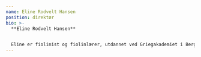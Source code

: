 ```yaml
---
name: Eline Rodvelt Hansen
position: direktør
bio: >-
  **Eline Rodvelt Hansen**


  Eline er fiolinist og fiolinlærer, utdannet ved Griegakademiet i Bergen. Opprinnelig kommer hun fra Sandnes i Rogaland. Hun har reist mye rundt i verden og spilt med musikere på flere kontinenter og i flere sjangre. I tillegg er hun en dedikert fiolinlærer. Med to fioliner dro hun til Madagaskar med et ønske om å starte en musikkskole for å hjelpe barn ut av fattigdom. I Antsirabe møtte hun sin ektemann, Dina, som også var musiker, og som bar på en lignende drøm. Sammen grunnla de MMF i 2021, og leder i dag arbeidet sammen. I tillegg jobber Eline  som fiolinlærer ved musikkskolen, og følger opp ensembler og elever på flere instrumenter.
---
```

